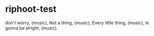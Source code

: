 # riphoot-test
don't worry, (music), Not a thing, (music), Every little thing, (music), Is gonna be alright, (music).
